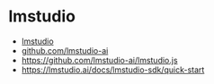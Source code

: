 # lmstudio

- [lmstudio](https://lmstudio.ai/)
- [github.com/lmstudio-ai](https://github.com/lmstudio-ai)
- https://github.com/lmstudio-ai/lmstudio.js
- https://lmstudio.ai/docs/lmstudio-sdk/quick-start